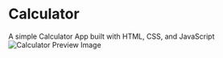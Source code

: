 # Calculator
A simple Calculator App built with HTML, CSS, and JavaScript
![Calculator Preview Image](https://github.com/andmarmuk/ideal-eureka/blob/main/preview.JPG?raw=true)
